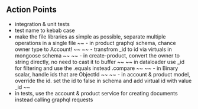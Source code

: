 ## Action Points

- integration & unit tests
- test name to kebab case
- make the file libraries as simple as possible, separate multiple operations in a single file
  ~~ - in product graphql schema, chance owner type to Account! ~~
  ~~ - transfrom \_id to id via virtuals in mongoose schema ~~
  ~~ - in create-product, convert the owner to string directly, no need to cast it to buffer ~~
  ~~ in dataloader use \_id for filtering and use the .equals instead .compare ~~
  ~~ - in Binary scalar, handle ids that are ObjectId ~~
  ~~ - in account & product model, override the id. set the id to false in schema and add virtual id with value \_id ~~
- in tests, use the account & product service for creating documents instead calling graphql requests
